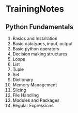 # TrainingNotes

## Python Fundamentals
1. Basics and Installation
2. Basic datatypes, input, output
3. Basic python operators
4. Decision making structures
5. Loops
6. List
7. Tuple
8. Set
9. Dictionary
10. Memory Management
11. Slicing
12. File Handling
13. Modules and Packages
14. Regular Expressions
